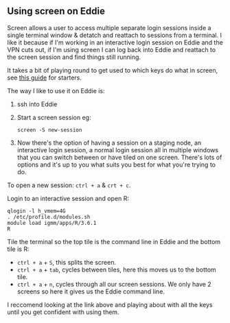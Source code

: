 ## Using screen on Eddie

Screen allows a user to access multiple separate login sessions inside a single terminal window & detatch and reattach to sessions from a terminal. I like it because if I'm working in an interactive login session on Eddie and the VPN cuts out, if I'm using screen I can log back into Eddie and reattach to the screen session and find things still running.

It takes a bit of playing round to get used to which keys do what in screen, see [this guide](https://linuxize.com/post/how-to-use-linux-screen/) for starters.

The way I like to use it on Eddie is:

1. ssh into Eddie
2. Start a screen session eg:

	```
	screen -S new-session
	```

3. Now there's the option of having a session on a staging node, an interactive login session, a normal login session all in multiple windows that you can switch between or have tiled on one screen. There's lots of options and it's up to you what suits you best for what you're trying to do.

To open a new session: `ctrl + a` & `crt + c`.

Login to an interactive session and open R:
```
qlogin -l h_vmem=4G
. /etc/profile.d/modules.sh
module load igmm/apps/R/3.6.1
R
```

Tile the terminal so the top tile is the command line in Eddie and the bottom tile is R:

* `ctrl + a` + `S`, this splits the screen.
* `ctrl + a` + `tab`, cycles between tiles, here this moves us to the bottom tile. 
* `ctrl + a` + `n`, cycles through all our screen sessions. We only have 2 screens so here it gives us the Eddie command line.


I reccomend looking at the link above and playing about with all the keys until you get confident with using them.



